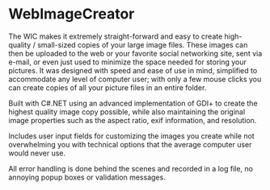 WebImageCreator
===============
The WIC makes it extremely straight-forward and easy to create high-quality / small-sized copies of your large image files. These images can then be uploaded to the web or your favorite social networking site, sent via e-mail, or even just used to minimize the space needed for storing your pictures. It was designed with speed and ease of use in mind, simplified to accommodate any level of computer user; with only a few mouse clicks you can create copies of all your picture files in an entire folder.

Built with C#.NET using an advanced implementation of GDI+ to create the highest quality image copy possible, while also maintaining the original image properties such as the aspect ratio, exif information, and resolution.

Includes user input fields for customizing the images you create while not overwhelming you with technical options that the average computer user would never use.

All error handling is done behind the scenes and recorded in a log file, no annoying popup boxes or validation messages.